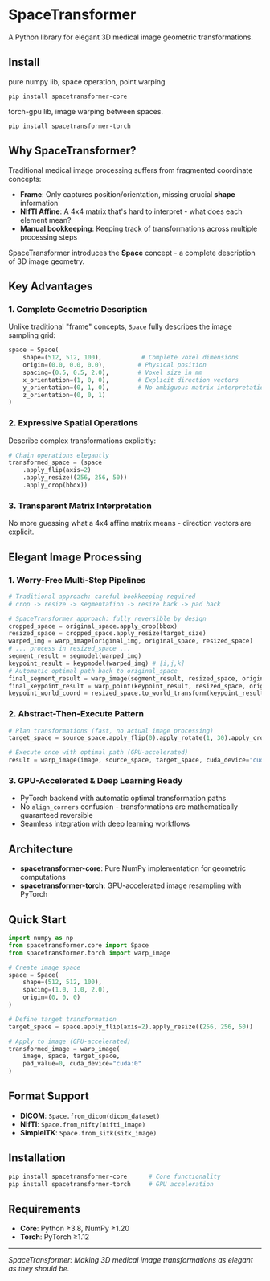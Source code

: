 # SpaceTransformer

A Python library for elegant 3D medical image geometric transformations.


## Install
pure numpy lib, space operation, point warping
```
pip install spacetransformer-core 
```

torch-gpu lib, image warping between spaces.
```
pip install spacetransformer-torch
```

## Why SpaceTransformer?

Traditional medical image processing suffers from fragmented coordinate concepts:

- **Frame**: Only captures position/orientation, missing crucial **shape** information
- **NIfTI Affine**: A 4x4 matrix that's hard to interpret - what does each element mean?
- **Manual bookkeeping**: Keeping track of transformations across multiple processing steps

SpaceTransformer introduces the **Space** concept - a complete description of 3D image geometry.

## Key Advantages

### 1. Complete Geometric Description
Unlike traditional "frame" concepts, `Space` fully describes the image sampling grid:
```python
space = Space(
    shape=(512, 512, 100),           # Complete voxel dimensions
    origin=(0.0, 0.0, 0.0),         # Physical position
    spacing=(0.5, 0.5, 2.0),        # Voxel size in mm
    x_orientation=(1, 0, 0),        # Explicit direction vectors
    y_orientation=(0, 1, 0),        # No ambiguous matrix interpretation
    z_orientation=(0, 0, 1)
)
```

### 2. Expressive Spatial Operations
Describe complex transformations explicitly:
```python
# Chain operations elegantly
transformed_space = (space
    .apply_flip(axis=2)
    .apply_resize((256, 256, 50))
    .apply_crop(bbox))
```

### 3. Transparent Matrix Interpretation
No more guessing what a 4x4 affine matrix means - direction vectors are explicit.

## Elegant Image Processing

### 1. Worry-Free Multi-Step Pipelines
```python
# Traditional approach: careful bookkeeping required
# crop -> resize -> segmentation -> resize back -> pad back

# SpaceTransformer approach: fully reversible by design
cropped_space = original_space.apply_crop(bbox)
resized_space = cropped_space.apply_resize(target_size)
warped_img = warp_image(original_img, original_space, resized_space)
# ... process in resized_space ...
segment_result = segmodel(warped_img)
keypoint_result = keypmodel(warped_img) # [i,j,k]
# Automatic optimal path back to original_space
final_segment_result = warp_image(segment_result, resized_space, original_space)
final_keypoint_result = warp_point(keypoint_result, resized_space, original_space)
keypoint_world_coord = resized_space.to_world_transform(keypoint_result) # [x,y,z]
```

### 2. Abstract-Then-Execute Pattern
```python
# Plan transformations (fast, no actual image processing)
target_space = source_space.apply_flip(0).apply_rotate(1, 30).apply_crop(bbox).apply_resize((256, 256, 128))

# Execute once with optimal path (GPU-accelerated)
result = warp_image(image, source_space, target_space, cuda_device="cuda:0")
```

### 3. GPU-Accelerated & Deep Learning Ready
- PyTorch backend with automatic optimal transformation paths
- No `align_corners` confusion - transformations are mathematically guaranteed reversible
- Seamless integration with deep learning workflows

## Architecture

- **spacetransformer-core**: Pure NumPy implementation for geometric computations
- **spacetransformer-torch**: GPU-accelerated image resampling with PyTorch

## Quick Start

```python
import numpy as np
from spacetransformer.core import Space
from spacetransformer.torch import warp_image

# Create image space
space = Space(
    shape=(512, 512, 100),
    spacing=(1.0, 1.0, 2.0),
    origin=(0, 0, 0)
)

# Define target transformation
target_space = space.apply_flip(axis=2).apply_resize((256, 256, 50))

# Apply to image (GPU-accelerated)
transformed_image = warp_image(
    image, space, target_space, 
    pad_value=0, cuda_device="cuda:0"
)
```

## Format Support

- **DICOM**: `Space.from_dicom(dicom_dataset)`
- **NIfTI**: `Space.from_nifty(nifti_image)`
- **SimpleITK**: `Space.from_sitk(sitk_image)`

## Installation

```bash
pip install spacetransformer-core      # Core functionality
pip install spacetransformer-torch     # GPU acceleration
```

## Requirements

- **Core**: Python ≥3.8, NumPy ≥1.20
- **Torch**: PyTorch ≥1.12

---

*SpaceTransformer: Making 3D medical image transformations as elegant as they should be.* 